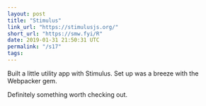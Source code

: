 ```yaml
---
layout: post
title: "Stimulus"
link_url: "https://stimulusjs.org/"
short_url: "https://smw.fyi/R"
date: 2019-01-31 21:50:31 UTC
permalink: "/s17"
tags:
---
```





Built a little utility app with Stimulus. Set up was a breeze with the Webpacker gem. 

Definitely something worth checking out.  